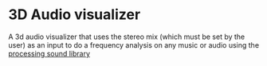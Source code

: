 # 3D Audio visualizer

A 3d audio visualizer that uses the stereo mix (which must be set by the user) as an input to do a frequency analysis on any music or audio using the [processing sound library](https://processing.org/reference/libraries/sound/index.html)
